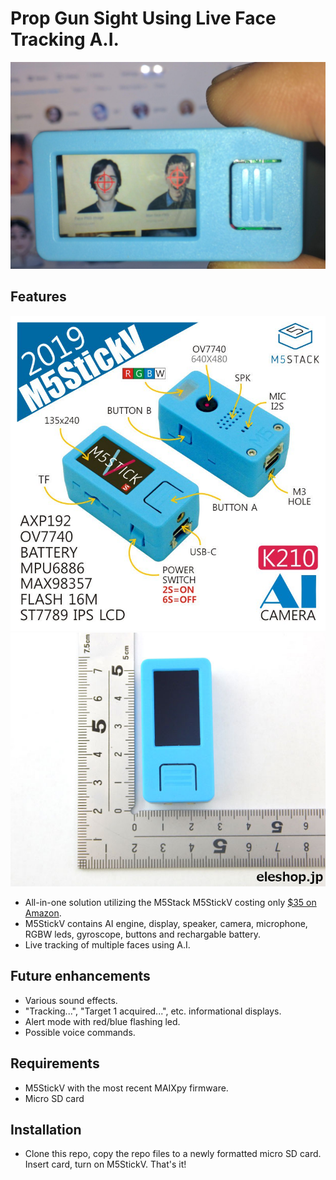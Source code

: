 # Prop Gun Sight Using Live Face Tracking A.I.


![image](m5stickv.jpg)

## Features

![image](m5stickv2.jpg) ![image](m5stickv3.jpg)


* All-in-one solution utilizing the M5Stack M5StickV costing only [$35 on Amazon](https://www.amazon.com/Dual-core-M5Stick-V-OmniVision-Microphone-Recognition/dp/B07TXNXC3P/).
* M5StickV contains AI engine, display, speaker, camera, microphone, RGBW leds, gyroscope, buttons and rechargable battery.
* Live tracking of multiple faces using A.I.

## Future enhancements

* Various sound effects.
* "Tracking...", "Target 1 acquired...", etc. informational displays.
* Alert mode with red/blue flashing led.
* Possible voice commands.


## Requirements

* M5StickV with the most recent MAIXpy firmware.
* Micro SD card

## Installation

* Clone this repo, copy the repo files to a newly formatted micro SD card. Insert card, turn on M5StickV. That's it!
